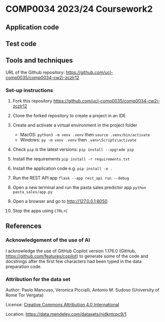 # COMP0034 2023/24 Coursework2

## Application code

## Test code

## Tools and techniques

URL of the Github repository: <https://github.com/ucl-comp0035/comp0034-cw2i-zczlr12>

### Set-up instructions

1. Fork this repository <https://github.com/ucl-comp0035/comp0034-cw2i-zczlr12>
2. Clone the forked repository to create a project in an IDE
3. Create and activate a virtual environment in the project folder

    - MacOS: `python3 -m venv .venv` then `source .venv/bin/activate`
    - Windows: `py -m venv .venv` then `.venv\Scripts\activate`
4. Check `pip` is the latest versions: `pip install --upgrade pip`
5. Install the requirements `pip install -r requirements.txt`
6. Install the application code e.g. `pip install -e .`
4. Run the REST API app `flask --app rest_api run --debug`
5. Open a new terminal and run the pasta sales predictor app `python pasta_sales/app.py`
5. Open a browser and go to <http://127.0.0.1:8050>
6. Stop the apps using `CTRL+C`

## References

### Acknowledgement of the use of AI

I acknowledge the use of GitHub Copilot version 1.176.0 (GitHub, https://github.com/features/copilot) to generate some of the code and docstrings after the first few characters had been typed in the data preparation code.

### Attribution for the data set

Author: Paolo Mancuso, Veronica Piccialli, Antonio M. Sudoso (University of Rome Tor Vergata)

License: [Creative Commons Attribution 4.0 International](https://creativecommons.org/licenses/by/4.0/legalcode)

Location: https://data.mendeley.com/datasets/njdkntcpc9/1